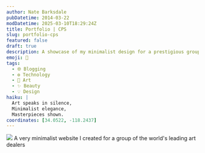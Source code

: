 ```yaml
---
author: Nate Barksdale
pubDatetime: 2014-03-22
modDatetime: 2025-03-10T18:29:24Z
title: Portfolio | CPS
slug: portfolio-cps
featured: false
draft: true
description: A showcase of my minimalist design for a prestigious group of art dealers, highlighting simplicity and elegance in online presentation.
emoji: 🎨
tags:
  - 🌐 Blogging
  - ⚙️ Technology
  - 🎨 Art
  - ✨ Beauty
  - 💡 Design
haiku: |
  Art speaks in silence,  
  Minimalist elegance,  
  Masterpieces shown.
coordinates: [34.0522, -118.2437]
---
```


![](https://www.natebarksdale.com/wp-content/uploads/2014/03/portfolio-cps.jpg) A very minimalist website I created for a group of the world's leading art dealers
